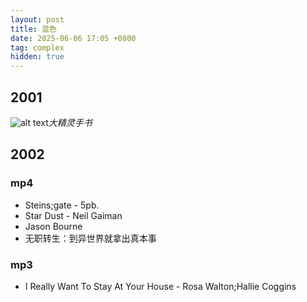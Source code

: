 ```yaml
---
layout: post
title: 蓝色
date: 2025-06-06 17:05 +0800
tag: complex
hidden: true
---
```


## 2001

![alt text](/assets/2025-06/c112405a358368cdb23db9ecf89a083.jpg)_大精灵手书_

## 2002

### mp4

- Steins;gate - 5pb.
- Star Dust - Neil Gaiman
- Jason Bourne 
- 无职转生：到异世界就拿出真本事

### mp3

- I Really Want To Stay At Your House - Rosa Walton;Hallie Coggins

